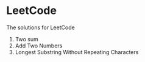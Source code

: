 # LeetCode
The solutions for LeetCode

1. Two sum
2. Add Two Numbers
3. Longest Substring Without Repeating Characters
